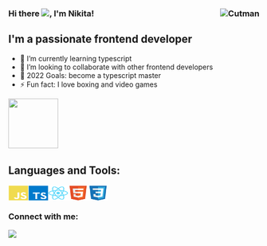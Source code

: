 <!-- <h1 align="center"><img width="500px" height="375px" src="https://media1.giphy.com/media/YQitE4YNQNahy/200w.webp?cid=ecf05e474jf7pqtt4604u95eifxu8zq0pqlqfbv0s1wrw6nb&rid=200w.webp&ct=g"/></h1> -->

### Hi there <img src="https://raw.githubusercontent.com/MartinHeinz/MartinHeinz/master/wave.gif" width="20px">, I'm Nikita! <img align="right" src="https://komarev.com/ghpvc/?username=happy-cutman&label=Profile%20Views%20&color=blue&style=flat" alt="Cutman" />


## I'm a passionate frontend developer

- 🌱 I’m currently learning typescript
- 👯 I’m looking to collaborate with other frontend developers
- 🥅 2022 Goals: become a typescript master
- ⚡ Fun fact: I love boxing and video games

<!-- <p align="left"> -->
<!--   <img width="500px" height="375px" src="https://s10.gifyu.com/images/output-onlinegiftools7913c0421deaa3cb.gif"/> -->
 
  <img width="100px" height="100px" src="https://media3.giphy.com/media/dxn6fRlTIShoeBr69N/giphy.webp?cid=ecf05e472qrk1xg4ipbxqttq27qtj75vwnyxsj0e42fbt7an&rid=giphy.webp&ct=g"/>
<!-- </p> -->

<!-- <img alt="Happy cutman stats" src="https://github-readme-stats.vercel.app/api/top-langs/?username=happy-cutman&langs_count=8&count_private=true&layout=compact&theme=dark&hide_border=true&hide=python&bg_color=0D1117"/> -->

## Languages and Tools:
<div style="display: flex">
  <img align="center" alt="" height="30" width="40" src="https://raw.githubusercontent.com/devicons/devicon/master/icons/javascript/javascript-plain.svg">
  <img align="center" alt="" height="30" width="40" src="https://raw.githubusercontent.com/devicons/devicon/master/icons/typescript/typescript-plain.svg">
  <img align="center" alt="" height="30" width="40" src="https://raw.githubusercontent.com/devicons/devicon/master/icons/react/react-original.svg">
  <img align="center" alt="" height="30" width="40" src="https://raw.githubusercontent.com/devicons/devicon/master/icons/html5/html5-original.svg">
  <img align="center" alt="" height="30" width="40" src="https://raw.githubusercontent.com/devicons/devicon/master/icons/css3/css3-original.svg">
  <img align="center" alt="" heigth="23" width="35" src="https://img.icons8.com/color/48/000000/graphql.png"/>
  <img align="center" alt="" heigth="25" width="40" src="https://img.icons8.com/color/48/000000/git.png"/>
</div>

### Connect with me:
<a href="https://www.linkedin.com/in/nikita-silkin-052505179/">
  <img height="20" src="https://img.shields.io/badge/LinkedIn-0077B5?style=for-the-badge&logo=linkedin&logoColor=white"/>
</a>

